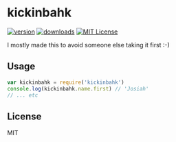 # kickinbahk

[![version](https://img.shields.io/npm/v/kickinbahk.svg?style=flat-square)](http://npm.im/kickinbahk)
[![downloads](https://img.shields.io/npm/dm/kentcdodds.svg?style=flat-square)](http://npm-stat.com/charts.html?package=kickinbahk&from=2015-08-01)
[![MIT License](https://img.shields.io/npm/l/kickinbahk.svg?style=flat-square)](http://opensource.org/licenses/MIT)

I mostly made this to avoid someone else taking it first :-)

## Usage

```javascript
var kickinbahk = require('kickinbahk')
console.log(kickinbahk.name.first) // 'Josiah'
// ... etc
```

## License

MIT